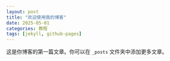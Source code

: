 ```yaml
---
layout: post
title: "欢迎使用我的博客"
date: 2025-05-01
categories: 教程
tags: [jekyll, github-pages]
---
```


这是你博客的第一篇文章。你可以在 `_posts` 文件夹中添加更多文章。